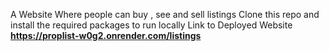 A Website Where people can buy , see and sell listings
Clone this repo and install the required packages to run locally
Link to Deployed Website **https://proplist-w0g2.onrender.com/listings**

